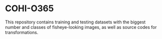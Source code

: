 # COHI-O365
This repository contains training and testing datasets with the biggest number and classes of fisheye-looking images, as well as source codes for transformations.
